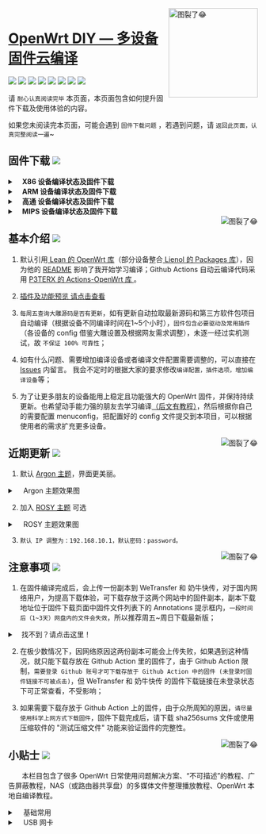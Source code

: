 <a href="#readme">
    <img src="https://img.vim-cn.com/db/018fac69e39167b5a6f692dfe5b715eccf2960.jpg" alt="图裂了😂" title="OpenWrt-DIY" align="right" height="180" />
</a>

[OpenWrt DIY — 多设备固件云编译](https://jq.qq.com/?_wv=1027&k=9Sh2iNhT)
==============================================================================================================

[![](https://img.shields.io/badge/-目录:-696969.svg)](#readme) [![](https://img.shields.io/badge/-固件下载-FFFFFF.svg)](#固件下载-) [![](https://img.shields.io/badge/-基本介绍-FFFFFF.svg)](#基本介绍-) [![](https://img.shields.io/badge/-近期更新-FFFFFF.svg)](#近期更新-) [![](https://img.shields.io/badge/-注意事项-FFFFFF.svg)](#注意事项-) [![](https://img.shields.io/badge/-小贴士-FFFFFF.svg)](#小贴士-) [![](https://img.shields.io/badge/-捐助-FFFFFF.svg)](#捐助-) [![](https://img.shields.io/badge/-鸣谢-FFFFFF.svg)](#鸣谢-)

请 `耐心认真阅读完毕` 本页面，本页面包含如何提升固件下载及使用体验的内容。

如果您未阅读完本页面，可能会遇到 `固件下载问题` ，若遇到问题，请 `返回此页面，认真完整阅读一遍`~

## 固件下载 [![](https://img.shields.io/badge/-支持设备、编译状态及固件下载-FFFFFF.svg)](#固件下载-)
<details>
 <summary><b>&nbsp;&nbsp;&nbsp; X86  设备编译状态及固件下载</b></summary>
    
<br/>
 
点击下表中 [![](https://img.shields.io/badge/设备-passing-32CD32.svg)](https://github.com/zhaocz086/lede_lean/actions) 即可跳转到该设备固件下载页面
|   序号    |     X86设备  |   X86设备编译状态及下载链接 |   插件配置   | 备注说明   |
| :-----------------: | :-------------: |:-----------------: | :-----------------: |  :-----------------: | 
| 1 |   [![](https://img.shields.io/badge/OpenWrt-x86_(64位)-FFFFFF.svg)](https://github.com/zhaocz086/lede_lean/blob/master/.github/workflows/x86_64.yml)    | [![](https://github.com/zhaocz086/lede_lean/workflows/Build%20X86(64bit)%20OpenWrt/badge.svg)](https://github.com/zhaocz086/lede_lean/blob/master/.github/workflows/x86_64.yml) |[![](https://img.shields.io/badge/编译-配置-orange.svg)](https://github.com/zhaocz086/lede_lean/blob/master/diy/config/X86/x86-extra.config) |  |  
| 2 |    [![](https://img.shields.io/badge/OpenWrt-x86_(32位)-FFFFFF.svg)](https://github.com/zhaocz086/lede_lean/blob/main/.github/workflows/x86.yml)     |[![](https://github.com/zhaocz086/lede_lean/workflows/Build%20X86(32bit)%20OpenWrt/badge.svg)](https://github.com/zhaocz086/lede_lean/actions/workflows/x86.yml) |[![](https://img.shields.io/badge/编译-配置-orange.svg)](https://github.com/zhaocz086/lede_lean/blob/main/config/X86/x86-extra.config) | | 

**提示：**[![](https://img.shields.io/badge/设备-passing-32CD32.svg)](https://github.com/zhaocz086/lede_lean/actions) 标志为正常，[![](https://img.shields.io/badge/设备-failing-DC143C.svg)](https://github.com/zhaocz086/lede_lean/actions) 或 [![](https://img.shields.io/badge/设备-no_status-A9A9A9.svg)](https://github.com/zhaocz086/lede_lean/actions) 不代表所有编译均失败。请点击 [![](https://img.shields.io/badge/设备-状态-32CD32.svg)](https://github.com/zhaocz086/lede_lean/actions) 到 **Actions** 进一步查看。

</details>

<details>
 <summary><b>&nbsp;&nbsp;&nbsp; ARM 设备编译状态及固件下载</b></summary>
    
<br/>
 
点击下表中 [![](https://img.shields.io/badge/设备-passing-32CD32.svg)](https://github.com/zhaocz086/lede_lean/actions) 即可跳转到该设备固件下载页面
|    序号   |     ARM设备    |   ARM设备编译状态及下载链接 |   插件配置   | 备注说明   |
| :-----------------: | :-------------: |:-----------------: | :-----------------: |  :-----------------: | 
| 1 |       [![](https://img.shields.io/badge/OpenWrt-N1_盒子-FFFFFF.svg)](https://github.com/zhaocz086/lede_lean/blob/main/.github/workflows/N1.yml)         |[![](https://github.com/zhaocz086/lede_lean/workflows/Build%20PHICOMM%20N1%20OpenWrt/badge.svg)](https://github.com/zhaocz086/lede_lean/actions/workflows/N1.yml) |[![](https://img.shields.io/badge/编译-配置-orange.svg)](https://github.com/zhaocz086/lede_lean/blob/main/config/ARM/arm-mini-extra.config)  | | 
| 2 |    [![](https://img.shields.io/badge/OpenWrt-树莓派_3B/3B+-FFFFFF.svg)](https://github.com/zhaocz086/lede_lean/blob/main/.github/workflows/raspberrypi3.yml)   | [![](https://github.com/zhaocz086/lede_lean/workflows/Build%20RaspBerryPi3%20OpenWrt/badge.svg)](https://github.com/zhaocz086/lede_lean/actions/workflows/raspberrypi3.yml) |[![](https://img.shields.io/badge/编译-配置-orange.svg)](https://github.com/zhaocz086/lede_lean/blob/main/config/ARM/arm-extra.config) | 含 USB 网卡驱动 |
| 3 |    [![](https://img.shields.io/badge/OpenWrt-树莓派_4B-FFFFFF.svg)](https://github.com/zhaocz086/lede_lean/blob/main/.github/workflows/raspberrypi4.yml)    | [![](https://github.com/zhaocz086/lede_lean/workflows/Build%20RaspBerryPi4%20OpenWrt/badge.svg)](https://github.com/zhaocz086/lede_lean/actions/workflows/raspberrypi4.yml)  |[![](https://img.shields.io/badge/编译-配置-orange.svg)](https://github.com/zhaocz086/lede_lean/blob/main/config/ARM/arm-extra.config)  | 含 USB 网卡驱动 |
|4|      [![](https://img.shields.io/badge/OpenWrt-NanoPi_R2S-FFFFFF.svg)](https://github.com/zhaocz086/lede_lean/blob/main/.github/workflows/r2s.yml)     |  [![](https://github.com/zhaocz086/lede_lean/workflows/Build%20NanoPi%20R2S%20OpenWrt/badge.svg)](https://github.com/zhaocz086/lede_lean/actions/workflows/r2s.yml)  |[![](https://img.shields.io/badge/编译-配置-orange.svg)](https://github.com/zhaocz086/lede_lean/blob/main/config/ARM/arm-extra.config)  | ZIP 解压后刷写 |
| 5|      [![](https://img.shields.io/badge/OpenWrt-NanoPi_R4S-FFFFFF.svg)](https://github.com/zhaocz086/lede_lean/blob/main/.github/workflows/r4s.yml)|  [![](https://github.com/zhaocz086/lede_lean/workflows/Build%20NanoPi%20R4S%20OpenWrt/badge.svg)](https://github.com/zhaocz086/lede_lean/actions/workflows/r4s.yml) |[![](https://img.shields.io/badge/编译-配置-orange.svg)](https://github.com/zhaocz086/lede_lean/blob/main/config/ARM/arm-extra.config)  | ZIP 解压后刷写 |
| 6|     [![](https://img.shields.io/badge/OpenWrt-Amlogic_S905X3-FFFFFF.svg)](https://github.com/zhaocz086/lede_lean/blob/main/.github/workflows/S905x3.yml)   | [![](https://github.com/zhaocz086/lede_lean/workflows/Build%20Amlogic%20S905X3%20OpenWrt/badge.svg)](https://github.com/zhaocz086/lede_lean/actions/workflows/S905x3.yml) |[![](https://img.shields.io/badge/编译-配置-orange.svg)](https://github.com/zhaocz086/lede_lean/blob/main/config/ARM/arm-extra.config) |   |
| 7|     [![](https://img.shields.io/badge/OpenWrt-香橙派_Zero_Plus-FFFFFF.svg)](https://github.com/zhaocz086/lede_lean/blob/main/.github/workflows/opzp.yml)   | [![](https://github.com/zhaocz086/lede_lean/workflows/Build%20Orange%20Pi%20Zero%20Plus%20OpenWrt/badge.svg)](https://github.com/zhaocz086/lede_lean/actions/workflows/opzp.yml) |[![](https://img.shields.io/badge/编译-配置-orange.svg)](https://github.com/zhaocz086/lede_lean/blob/main/config/ARM/opzp.config) |   |
|8|       [![](https://img.shields.io/badge/OpenWrt-斐讯_K3-FFFFFF.svg)](https://github.com/zhaocz086/lede_lean/blob/main/.github/workflows/K3.yml)           |[![](https://github.com/zhaocz086/lede_lean/workflows/Build%20PHICOMM%20K3%20OpenWrt/badge.svg)](https://github.com/zhaocz086/lede_lean/actions/workflows/K3.yml) |[![](https://img.shields.io/badge/编译-配置-orange.svg)](https://github.com/zhaocz086/lede_lean/blob/main/config/ARM/k3.config)  |  | 
|9|       [![](https://img.shields.io/badge/OpenWrt-Linksys_Wrt1900acs-FFFFFF.svg)](https://github.com/zhaocz086/lede_lean/blob/main/.github/workflows/linksys_wrt1900acs.yml)           |[![](https://github.com/zhaocz086/lede_lean/workflows/Build%20Linksys%20Wrt1900acs%20OpenWrt/badge.svg)](https://github.com/zhaocz086/lede_lean/actions/workflows/linksys_wrt1900acs.yml) |[![](https://img.shields.io/badge/编译-配置-orange.svg)](https://github.com/zhaocz086/lede_lean/blob/main/config/ARM/linksys-extra.config)  |  | 
|10|       [![](https://img.shields.io/badge/OpenWrt-Linksys_Wrt3200acm-FFFFFF.svg)](https://github.com/zhaocz086/lede_lean/blob/main/.github/workflows/linksys_wrt3200acm.yml)           |[![](https://github.com/zhaocz086/lede_lean/workflows/Build%20Linksys%20Wrt3200acm%20OpenWrt/badge.svg)](https://github.com/zhaocz086/lede_lean/actions/workflows/linksys_wrt3200acm.yml) |[![](https://img.shields.io/badge/编译-配置-orange.svg)](https://github.com/zhaocz086/lede_lean/blob/main/config/ARM/linksys-extra.config)  |  | 
|11|       [![](https://img.shields.io/badge/OpenWrt-Linksys_Wrt32x-FFFFFF.svg)](https://github.com/zhaocz086/lede_lean/blob/main/.github/workflows/linksys_wrt32x.yml)           |[![](https://github.com/zhaocz086/lede_lean/workflows/Build%20Linksys%20Wrt32x%20OpenWrt/badge.svg)](https://github.com/zhaocz086/lede_lean/actions/workflows/linksys_wrt32x.yml) |[![](https://img.shields.io/badge/编译-配置-orange.svg)](https://github.com/zhaocz086/lede_lean/blob/main/config/ARM/linksys-extra.config)  |  | 

**提示：**[![](https://img.shields.io/badge/设备-passing-32CD32.svg)](https://github.com/zhaocz086/lede_lean/actions) 标志为正常，[![](https://img.shields.io/badge/设备-failing-DC143C.svg)](https://github.com/zhaocz086/lede_lean/actions) 或 [![](https://img.shields.io/badge/设备-no_status-A9A9A9.svg)](https://github.com/zhaocz086/lede_lean/actions) 不代表所有编译均失败。请点击 [![](https://img.shields.io/badge/设备-状态-32CD32.svg)](https://github.com/zhaocz086/lede_lean/actions) 到 Actions 进一步查看。

</details>

<details>
 <summary><b>&nbsp;&nbsp;&nbsp; 高通 设备编译状态及固件下载</b></summary>
    
<br/>

点击下表中 [![](https://img.shields.io/badge/设备-passing-32CD32.svg)](https://github.com/zhaocz086/lede_lean/actions) 即可跳转到该设备固件下载页面
|    序号   |     高通平台     |   高通设备编译状态及下载链接 |   插件配置   | 备注说明   |
| :-----------------: | :-------------: |:-----------------: | :-----------------: |  :-----------------: | 
| 1 |        [![](https://img.shields.io/badge/OpenWrt-竞斗云-FFFFFF.svg)](https://github.com/zhaocz086/lede_lean/blob/main/.github/workflows/gdock.yml)         |[![](https://github.com/zhaocz086/lede_lean/workflows/Build%20G-Dock%20OpenWrt/badge.svg)](https://github.com/zhaocz086/lede_lean/actions/workflows/gdock.yml) |[![](https://img.shields.io/badge/编译-配置-orange.svg)](https://github.com/zhaocz086/lede_lean/blob/main/config/Qualcomm/Qualcomm-extra.config)  | | 
| 2|     [![](https://img.shields.io/badge/OpenWrt-网件_R7800-FFFFFF.svg)](https://github.com/zhaocz086/lede_lean/blob/main/.github/workflows/R7800.yml)   | [![](https://github.com/zhaocz086/lede_lean/workflows/Build%20Netgear%20R7800%20OpenWrt/badge.svg)](https://github.com/zhaocz086/lede_lean/actions/workflows/R7800.yml) |[![](https://img.shields.io/badge/编译-配置-orange.svg)](https://github.com/zhaocz086/lede_lean/blob/main/config/Qualcomm/Qualcomm-mini-extra.config) |   | 
| 3|     [![](https://img.shields.io/badge/OpenWrt-星际宝盒_CM520-FFFFFF.svg)](https://github.com/zhaocz086/lede_lean/blob/main/.github/workflows/CM520.yml)   | [![](https://github.com/zhaocz086/lede_lean/workflows/Build%20MobiPromo%20CM520%20OpenWrt/badge.svg)](https://github.com/zhaocz086/lede_lean/actions/workflows/CM520.yml) |[![](https://img.shields.io/badge/编译-配置-orange.svg)](https://github.com/zhaocz086/lede_lean/blob/main/config/Qualcomm/Qualcomm-extra.config) |   |
| 4 |        [![](https://img.shields.io/badge/OpenWrt-斐讯_K2T-FFFFFF.svg)](https://github.com/zhaocz086/lede_lean/blob/main/.github/workflows/K2T.yml)           | [![](https://github.com/zhaocz086/lede_lean/workflows/Build%20PHICOMM%20K2T%20OpenWrt/badge.svg)](https://github.com/zhaocz086/lede_lean/actions/workflows/K2T.yml)|[![](https://img.shields.io/badge/编译-配置-orange.svg)](https://github.com/zhaocz086/lede_lean/blob/main/config/Qualcomm/Qualcomm-mini-extra.config) | |
| 5 |        [![](https://img.shields.io/badge/OpenWrt-tp841N_V10-FFFFFF.svg)](https://github.com/zhaocz086/lede_lean/blob/main/.github/workflows/841NV10.yml)           | [![](https://github.com/zhaocz086/lede_lean/workflows/Build%20841NV10_ATH79_QCA9533%20OpenWrt/badge.svg)](https://github.com/zhaocz086/lede_lean/actions/workflows/841NV10.yml)|[![](https://img.shields.io/badge/编译-配置-orange.svg)](https://github.com/zhaocz086/lede_lean/blob/main/diy/config/ATH79/ath-extra.config) | |
| 6 |        [![](https://img.shields.io/badge/OpenWrt-tp842N_V2-FFFFFF.svg)](https://github.com/zhaocz086/lede_lean/blob/main/.github/workflows/842NV2.yml)           | [![](https://github.com/zhaocz086/lede_lean/workflows/Build%20841NV2_AR71XX_AR9341%20OpenWrt/badge.svg)](https://github.com/zhaocz086/lede_lean/actions/workflows/842NV2.yml)|[![](https://img.shields.io/badge/编译-配置-orange.svg)](https://github.com/zhaocz086/lede_lean/blob/main/diy/config/AR71XX/ar71xx-extra.config) | |
| 6 |        [![](https://img.shields.io/badge/OpenWrt-tp710N_V1-FFFFFF.svg)](https://github.com/zhaocz086/lede_lean/blob/main/.github/workflows/710NV1.yml)           | [![](https://github.com/zhaocz086/lede_lean/workflows/Build%20710NV1_AR71XX_AR9331%20OpenWrt/badge.svg)](https://github.com/zhaocz086/lede_lean/actions/workflows/710NV1.yml)|[![](https://img.shields.io/badge/编译-配置-orange.svg)](https://github.com/zhaocz086/lede_lean/blob/main/diy/config/AR71XX/ar71xx_710nv1-extra.config) | |
| 7 |        [![](https://img.shields.io/badge/OpenWrt-tp720N_V3-FFFFFF.svg)](https://github.com/zhaocz086/lede_lean/blob/main/.github/workflows/720NV3.yml)           | [![](https://github.com/zhaocz086/lede_lean/workflows/Build%20720NV3_AR71XX_AR9331%20OpenWrt/badge.svg)](https://github.com/zhaocz086/lede_lean/actions/workflows/720NV3.yml)|[![](https://img.shields.io/badge/编译-配置-orange.svg)](https://github.com/zhaocz086/lede_lean/blob/main/diy/config/AR71XX/ar71xx_720nv3-extra.config) | |

**提示：**[![](https://img.shields.io/badge/设备-passing-32CD32.svg)](https://github.com/zhaocz086/lede_lean/actions) 标志为正常，[![](https://img.shields.io/badge/设备-failing-DC143C.svg)](https://github.com/zhaocz086/lede_lean/actions) 或 [![](https://img.shields.io/badge/设备-no_status-A9A9A9.svg)](https://github.com/zhaocz086/lede_lean/actions) 不代表所有编译均失败。请点击 [![](https://img.shields.io/badge/设备-状态-32CD32.svg)](https://github.com/zhaocz086/lede_lean/actions) 到 Actions 进一步查看。

</details>

<details>
 <summary><b>&nbsp;&nbsp;&nbsp; MIPS 设备编译状态及固件下载</b></summary>
    
<br/>

**注意：** 考虑到 MIPS 设备的 CPU 性能及 RAM/ROM 量配置，功能较其他设备做了很大范围的删减。 

MIPS 设备推荐使用 Padavan 固件： [![](https://img.shields.io/badge/-Padavan_固件仓库_1-FFFFFF.svg)](https://github.com/hanwckf/rt-n56u) [![](https://img.shields.io/badge/-Padavan_固件仓库_2-FFFFFF.svg)](https://opt.cn2qq.com/padavan/) [![](https://img.shields.io/badge/-Padavan_固件仓库_3-FFFFFF.svg)](https://github.com/gorden5566/padavan)

点击下表中 [![](https://img.shields.io/badge/设备-passing-32CD32.svg)](https://github.com/zhaocz086/lede_lean/actions) 即可跳转到该设备固件下载页面
|    序号   |     MIPS设备     |   MIPS设备编译状态及下载链接 |   插件配置   | 备注说明   |
| :-----------------: | :-------------: |:-----------------: | :-----------------: |  :-----------------: | 
| 1 |        [![](https://img.shields.io/badge/OpenWrt-极路由_B70-FFFFFF.svg)](https://github.com/zhaocz086/lede_lean/blob/main/.github/workflows/B70.yml)        |[![](https://github.com/zhaocz086/lede_lean/workflows/Build%20HiWiFi%20B70%20OpenWrt/badge.svg)](https://github.com/zhaocz086/lede_lean/actions/workflows/B70.yml)|[![](https://img.shields.io/badge/编译-配置-orange.svg)](https://github.com/zhaocz086/lede_lean/blob/main/config/MIPS/MIPS-extra.config) | |
|2|        [![](https://img.shields.io/badge/OpenWrt-斐讯_K2P-FFFFFF.svg)](https://github.com/zhaocz086/lede_lean/blob/main/.github/workflows/K2P.yml)           |[![](https://github.com/zhaocz086/lede_lean/workflows/Build%20PHICOMM%20K2P%20OpenWrt/badge.svg)](https://github.com/zhaocz086/lede_lean/actions/workflows/K2P.yml)|[![](https://img.shields.io/badge/编译-配置-orange.svg)](https://github.com/zhaocz086/lede_lean/blob/main/config/MIPS/MIPS-extra.config) | |
| 3|    [![](https://img.shields.io/badge/OpenWrt-红米_AC2100-FFFFFF.svg)](https://github.com/zhaocz086/lede_lean/blob/main/.github/workflows/redmi_ac2100.yml)     | [![](https://github.com/zhaocz086/lede_lean/workflows/Build%20Redmi%20AC2100%20OpenWrt/badge.svg)](https://github.com/zhaocz086/lede_lean/actions/workflows/redmi_ac2100.yml) |[![](https://img.shields.io/badge/编译-配置-orange.svg)](https://github.com/zhaocz086/lede_lean/blob/main/config/MIPS/MIPS-extra.config) | | 
| 4 |    [![](https://img.shields.io/badge/OpenWrt-Newifi3_D2-FFFFFF.svg)](https://github.com/zhaocz086/lede_lean/blob/main/.github/workflows/Newifi_D2.yml)      |  [![](https://github.com/zhaocz086/lede_lean/workflows/Build%20Newifi%20D2%20OpenWrt/badge.svg)](https://github.com/zhaocz086/lede_lean/actions/workflows/Newifi_D2.yml) |[![](https://img.shields.io/badge/编译-配置-orange.svg)](https://github.com/zhaocz086/lede_lean/blob/main/config/MIPS/MIPS-extra.config)  | | 
|5|     [![](https://img.shields.io/badge/OpenWrt-小娱_C5-FFFFFF.svg)](https://github.com/zhaocz086/lede_lean/blob/main/.github/workflows/xiaoyu_xy-c5.yml)        | [![](https://github.com/zhaocz086/lede_lean/workflows/Build%20XiaoYu%20XY-C5%20OpenWrt/badge.svg)](https://github.com/zhaocz086/lede_lean/actions/workflows/xiaoyu_xy-c5.yml)   |[![](https://img.shields.io/badge/编译-配置-orange.svg)](https://github.com/zhaocz086/lede_lean/blob/main/config/MIPS/MIPS-extra.config)  |  |
| 6|     [![](https://img.shields.io/badge/OpenWrt-小米_R3G-FFFFFF.svg)](https://github.com/zhaocz086/lede_lean/blob/main/.github/workflows/R3G.yml)   | [![](https://github.com/zhaocz086/lede_lean/workflows/Build%20Mi%20R3G%20OpenWrt/badge.svg)](https://github.com/zhaocz086/lede_lean/actions/workflows/R3G.yml) |[![](https://img.shields.io/badge/编译-配置-orange.svg)](https://github.com/zhaocz086/lede_lean/blob/main/config/MIPS/MIPS-extra.config) |   |
| 8|     [![](https://img.shields.io/badge/OpenWrt-小米_R3P-FFFFFF.svg)](https://github.com/zhaocz086/lede_lean/blob/main/.github/workflows/R3P.yml)   | [![](https://github.com/zhaocz086/lede_lean/workflows/Build%20Mi%20R3P%20OpenWrt/badge.svg)](https://github.com/zhaocz086/lede_lean/actions/workflows/R3P.yml) |[![](https://img.shields.io/badge/编译-配置-orange.svg)](https://github.com/zhaocz086/lede_lean/blob/main/config/MIPS/MIPS-extra.config) |   |

**提示：**[![](https://img.shields.io/badge/设备-passing-32CD32.svg)](https://github.com/zhaocz086/lede_lean/actions) 标志为正常，[![](https://img.shields.io/badge/设备-failing-DC143C.svg)](https://github.com/zhaocz086/lede_lean/actions) 或 [![](https://img.shields.io/badge/设备-no_status-A9A9A9.svg)](https://github.com/zhaocz086/lede_lean/actions) 不代表所有编译均失败。请点击 [![](https://img.shields.io/badge/设备-状态-32CD32.svg)](https://github.com/zhaocz086/lede_lean/actions) 到 Actions 进一步查看。

</details>

<a href="#readme">
    <img src="https://img.shields.io/badge/-返回顶部-FFFFFF.svg" alt="图裂了😂" title="返回顶部" align="right"/>
</a>

## 基本介绍 [![](https://img.shields.io/badge/-项目基本介绍-FFFFFF.svg)](#基本介绍-)

1. 默认引用[ Lean 的 OpenWrt 库](https://github.com/coolsnowwolf/lede)（部分设备整合[ Lienol 的 Packages 库](https://github.com/Lienol/openwrt-packages)），因为他的 [README](https://github.com/coolsnowwolf/lede/blob/master/README.md) 影响了我开始学习编译；Github Actions 自动云编译代码采用 [P3TERX 的 Actions-OpenWrt 库 ](https://github.com/P3TERX/Actions-OpenWrt)。

2. [插件及功能预览 请点击查看](https://github.com/IvanSolis1989/OpenWrt-DIY/wiki/OpenWrt-DIY%E6%8F%92%E4%BB%B6%E9%A2%84%E8%A7%88)

3. `每周五查询大雕源码是否有更新`，如有更新自动拉取最新源码和第三方软件包项目自动编译（根据设备不同编译时间在1~5个小时），`固件包含必要驱动及常用插件`（各设备的 config 借鉴大雕设置及根据网友需求调整），未逐一经过实机测试，故 `不保证 100% 可靠性`；

4. 如有什么问题、需要增加编译设备或者编译文件配置需要调整的，可以直接在 [Issues](https://github.com/IvanSolis1989/OpenWrt-DIY/issues) 内留言。 我会不定时的根据大家的要求修改`编译配置，插件选项，增加编译设备`等；

5. 为了让更多朋友的设备能用上稳定且功能强大的 OpenWrt 固件，并保持持续更新。也希望动手能力强的朋友去学习编译[（后文有教程）](#小贴士-)，然后根据你自己的需要配置 menuconfig，把配置好的 config 文件提交到本项目，可以根据使用者的需求扩充更多设备。

<a href="#readme">
    <img src="https://img.shields.io/badge/-返回顶部-FFFFFF.svg" alt="图裂了😂" title="返回顶部" align="right"/>
</a>

## 近期更新 [![](https://img.shields.io/badge/-近期固件更新-FFFFFF.svg)](#近期更新-)

1. 默认 [Argon 主题](https://github.com/jerrykuku/luci-theme-argon)，界面更美丽。

<details>
 <summary>&nbsp;&nbsp;&nbsp; Argon 主题效果图</summary>
   
<br/>
<div align=center><img src="https://raw.githubusercontent.com/jerrykuku/staff/master/argon2.gif" alt="图裂了😂需要机场才能正常显示"/></div>
<div align=center><img src="https://img.vim-cn.com/65/37b71b446767d67c388b9507fb9cbf2f1d4462.jpg" alt="图裂了😂需要机场才能正常显示"/></div>
</details>

2. 加入 [ROSY 主题](https://github.com/rosywrt/luci-theme-rosy) 可选

<details>
 <summary>&nbsp;&nbsp;&nbsp; ROSY 主题效果图</summary>
   
<br/>
<div align=center><img src="https://raw.githubusercontent.com/rosywrt/luci-theme-rosy/openwrt-18.06/previews/login-pc.png" alt="图裂了😂需要机场才能正常显示"/></div>
<div align=center><img src="https://raw.githubusercontent.com/rosywrt/luci-theme-rosy/openwrt-18.06/previews/overview-pc.png" alt="图裂了😂需要机场才能正常显示"/></div>
</details>

3. `默认 IP 调整为：192.168.10.1，默认密码：password。`

<a href="#readme">
    <img src="https://img.shields.io/badge/-返回顶部-FFFFFF.svg" alt="图裂了😂" title="返回顶部" align="right"/>
</a>

## 注意事项 [![](https://img.shields.io/badge/-下载注意事项-FFFFFF.svg)](#注意事项-)

1. 在固件编译完成后，会上传一份副本到 WeTransfer 和 奶牛快传，对于国内网络用户，为提高下载体验，可下载存放于这两个网站中的固件副本，副本下载地址位于固件下载页面中固件文件列表下的 Annotations 提示框内，`一段时间后（1~3天）网盘内的文件会失效`，所以推荐周五~周日下载最新版；
<details>
 <summary>&nbsp;&nbsp;&nbsp;找不到？请点击这里！</summary>
 
<br/>
<div align=center><img src="https://img.vim-cn.com/ef/2481045f0a6fac8ee6c0c437b5c225ee880295.png" alt="图裂了😂需要机场才能正常显示"/></div>
<div align=center><img src="https://img.vim-cn.com/f8/d5f01cc3e33460963635eb7b7cf5a472859f88.png" alt="图裂了😂需要机场才能正常显示"/></div>
</details>

2. 在极少数情况下，因网络原因这两份副本可能会上传失败，如果遇到这种情况，就只能下载存放在 Github Action 里的固件了，由于 Github Action 限制，`需要登录 Github 账号才可下载存放于 Github Action 中的固件 (未登录时固件链接不可被点击)`，但 WeTransfer 和 奶牛快传 的固件下载链接在未登录状态下可正常查看，不受影响；

3. 如果需要下载存放于 Github Action 上的固件，由于众所周知的原因，`请尽量使用科学上网方式下载固件`，固件下载完成后，请下载 sha256sums 文件或使用压缩软件的 "测试压缩文件" 功能来验证固件的完整性。

<a href="#readme">
    <img src="https://img.shields.io/badge/-返回顶部-FFFFFF.svg" alt="图裂了😂" title="返回顶部" align="right"/>
</a>

## 小贴士 [![](https://img.shields.io/badge/-日常使用技巧及教程-FFFFFF.svg)](#小贴士-)

&nbsp;&nbsp;&nbsp;&nbsp;&nbsp;&nbsp; 本栏目包含了很多 OpenWrt 日常使用问题解决方案、“不可描述”的教程、广告屏蔽教程，NAS（或路由器共享盘）的多媒体文件整理播放教程、OpenWrt 本地自编译教程。

<details>
 <summary>&nbsp;&nbsp;&nbsp; 基础常用</summary>

<br/>

[OpenWrt 基础配置](https://github.com/IvanSolis1989/OpenWrt-DIY/wiki/OpenWrt-%E5%9F%BA%E7%A1%80%E9%85%8D%E7%BD%AE)

[OpenWrt 软路由 IPv6 上网设置](https://github.com/IvanSolis1989/OpenWrt-DIY/wiki/OpenWrt-%E8%BD%AF%E8%B7%AF%E7%94%B1-IPv6-%E4%B8%8A%E7%BD%91%E8%AE%BE%E7%BD%AE)

[OpenWrt 网络共享文件和 Transmission 使用技巧，再也没有恼人的权限问题](https://youtu.be/wmR7o9p9vSY)

[SD 卡设备固件刷写程序 BalenaEtcher](https://www.balena.io/etcher/)

</details>

<details>
 <summary>&nbsp;&nbsp;&nbsp; USB 网卡</summary>

<br/>

**USB 有线网卡**

推荐使用基于 AX88179（[绿联20256](https://union-click.jd.com/jdc?e=&p=AyIGZRprFQETA10cXSVGTV8LRGtMR1dGFxBFC1pXUwkEAEAdQFkJBVsWAxYPUh1ETEdOWmVdIHFbakcpHD4LGBJsV3suc1ducxNNVxkyEzdWGlsVBhcEVRNYJTISAGVNNRUDEwZUGlgTAhQ3VCtbEgIRAVATUxYCEQdUK1wVCyJcAHVfRVBCUAEYXBQFQQICK2slASI3ZRtrFjJQaVRIWRIEEAZRGQsRUhdVABkLEVIQV1xIDhYDFQdQElkTMhAGVB9S)）或 RTL8153（[山泽UW013](https://union-click.jd.com/jdc?e=&p=AyIGZRtYFAUWA1MdXBYyFQVTH14UByJDCkMFSjJLQhBaGR4cDF8QTwcKWUcYB0UHCwUQAVEeWhAdS0IJRmt9dE9wLGwwV2JUUyliWBxEDEdQGilTDh43VCtYFAISA1AYWx0BIjdVHGtXbFBXCVACQVlKTwErWiUCFQdWHV4dChYBUhtZJQUSDmVADnsGQlUFTA8WBRMABh4MJTIiBGUraxUyETcXdVkcBhIHUxxSFAcXB1AeCBALGwJdEgxHCxpQVhpTRQERN1caWhEL)） 芯片的 USB 有线网卡设备。

**USB 无线网卡**

推荐使用基于雷凌 RT3070(150Mbps)/RT5370(150Mbps)/RT5572(300Mbps+600Mbps) 芯片;  

或 MT7612U(300Mbps+867Mbps) 芯片的 USB 无线网卡设备 (例如华硕 AC55、网件 A6210 等)。

**备注**：个人不建议在软路由设备上用 USB 外接无线网卡，信号强度、稳定性都比较弱。



<a href="#readme">
    <img src="https://img.shields.io/badge/-返回顶部-FFFFFF.svg" alt="图裂了😂" title="返回顶部" align="right"/>
</a>
